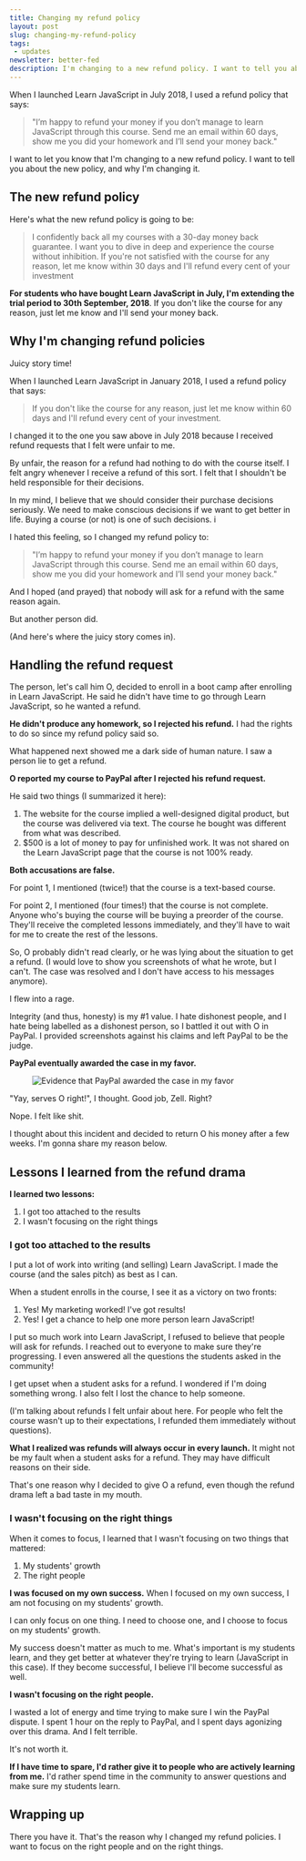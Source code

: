 ```yaml
---
title: Changing my refund policy
layout: post
slug: changing-my-refund-policy
tags:
 - updates
newsletter: better-fed
description: I'm changing to a new refund policy. I want to tell you about the new policy, and why I'm changing it.
---
```

When I launched Learn JavaScript in July 2018, I used a refund policy that says:

> "I’m happy to refund your money if you don’t manage to learn JavaScript through this course. Send me an email within 60 days, show me you did your homework and I’ll send your money back."

I want to let you know that I'm changing to a new refund policy. I want to tell you about the new policy, and why I'm changing it.

<!-- more -->

## The new refund policy

Here's what the new refund policy is going to be:

> I confidently back all my courses with a 30-day money back guarantee. I want you to dive in deep and experience the course without inhibition. If you're not satisfied with the course for any reason, let me know within 30 days and I'll refund every cent of your investment

**For students who have bought Learn JavaScript in July, I'm extending the trial period to 30th September, 2018**. If you don't like the course for any reason, just let me know and I'll send your money back.

## Why I'm changing refund policies

Juicy story time!

When I launched Learn JavaScript in January 2018, I used a refund policy that says:

> If you don't like the course for any reason, just let me know within 60 days and I'll refund every cent of your investment.

I changed it to the one you saw above in July 2018 because I received refund requests that I felt were unfair to me.

By unfair, the reason for a refund had nothing to do with the course itself. I felt angry whenever I receive a refund of this sort. I felt that I shouldn't be held responsible for their decisions.

In my mind, I believe that we should consider their purchase decisions seriously. We need to make conscious decisions if we want to get better in life. Buying a course (or not) is one of such decisions. i

I hated this feeling, so I changed my refund policy to:

> "I’m happy to refund your money if you don’t manage to learn JavaScript through this course. Send me an email within 60 days, show me you did your homework and I’ll send your money back."

And I hoped (and prayed) that nobody will ask for a refund with the same reason again.

But another person did.

(And here's where the juicy story comes in).

## Handling the refund request

The person, let's call him O, decided to enroll in a boot camp after enrolling in Learn JavaScript. He said he didn't have time to go through Learn JavaScript, so he wanted a refund.

**He didn't produce any homework, so I rejected his refund.** I had the rights to do so since my refund policy said so.

What happened next showed me a dark side of human nature. I saw a person lie to get a refund.

**O reported my course to PayPal after I rejected his refund request.**

He said two things (I summarized it here):

1. The website for the course implied a well-designed digital product, but the course was delivered via text. The course he bought was different from what was described.
2. $500 is a lot of money to pay for unfinished work. It was not shared on the Learn JavaScript page that the course is not 100% ready.

**Both accusations are false.**

For point 1, I mentioned (twice!) that the course is a text-based course.

For point 2, I mentioned (four times!) that the course is not complete. Anyone who's buying the course will be buying a preorder of the course. They'll receive the completed lessons immediately, and they'll have to wait for me to create the rest of the lessons.

So, O probably didn't read clearly, or he was lying about the situation to get a refund. (I would love to show you screenshots of what he wrote, but I can't. The case was resolved and I don't have access to his messages anymore).

I flew into a rage.

Integrity (and thus, honesty) is my #1 value. I hate dishonest people, and I hate being labelled as a dishonest person, so I battled it out with O in PayPal. I provided screenshots against his claims and left PayPal to be the judge.

**PayPal eventually awarded the case in my favor.**

<figure>
  <img src="/images/2018/changing-refund-policy/win.png" alt="Evidence that PayPal awarded the case in my favor">
</figure>

"Yay, serves O right!", I thought. Good job, Zell. Right?

Nope. I felt like shit.

I thought about this incident and decided to return O his money after a few weeks. I'm gonna share my reason below.

## Lessons I learned from the refund drama

**I learned two lessons:**

1. I got too attached to the results
2. I wasn't focusing on the right things

### I got too attached to the results

I put a lot of work into writing (and selling) Learn JavaScript. I made the course (and the sales pitch) as best as I can.

When a student enrolls in the course, I see it as a victory on two fronts:

1. Yes! My marketing worked! I've got results!
2. Yes! I get a chance to help one more person learn JavaScript!

I put so much work into Learn JavaScript, I refused to believe that people will ask for refunds. I reached out to everyone to make sure they're progressing. I even answered all the questions the students asked in the community!

I get upset when a student asks for a refund. I wondered if I'm doing something wrong. I also felt I lost the chance to help someone.

(I'm talking about refunds I felt unfair about here. For people who felt the course wasn't up to their expectations, I refunded them immediately without questions).

**What I realized was refunds will always occur in every launch.** It might not be my fault when a student asks for a refund. They may have difficult reasons on their side.

That's one reason why I decided to give O a refund, even though the refund drama left a bad taste in my mouth.

### I wasn't focusing on the right things

When it comes to focus, I learned that I wasn't focusing on two things that mattered:

1. My students' growth
2. The right people

**I was focused on my own success.** When I focused on my own success, I am not focusing on my students' growth.

I can only focus on one thing. I need to choose one, and I choose to focus on my students' growth.

My success doesn't matter as much to me. What's important is my students learn, and they get better at whatever they're trying to learn (JavaScript in this case). If they become successful, I believe I'll become successful as well.

**I wasn't focusing on the right people.**

I wasted a lot of energy and time trying to make sure I win the PayPal dispute. I spent 1 hour on the reply to PayPal, and I spent days agonizing over this drama. And I felt terrible.

It's not worth it.

**If I have time to spare, I'd rather give it to people who are actively learning from me.** I'd rather spend time in the community to answer questions and make sure my students learn.

## Wrapping up

There you have it. That's the reason why I changed my refund policies. I want to focus on the right people and on the right things.

